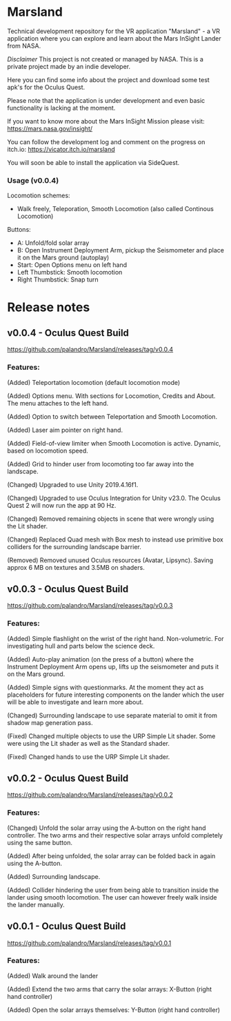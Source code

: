 # Marsland
Technical development repository for the VR application "Marsland" - a VR application where you can explore and learn about the Mars InSight Lander from NASA.

<i>Disclaimer</i>
This project is not created or managed by NASA. This is a private project made by an indie developer.

Here you can find some info about the project and download some test apk's for the Oculus Quest.

Please note that the application is under development and even basic functionality is lacking at the moment. 

If you want to know more about the Mars InSight Mission please visit:
https://mars.nasa.gov/insight/

You can follow the development log and comment on the progress on itch.io:
https://vicator.itch.io/marsland

You will soon be able to install the application via SideQuest.


### Usage (v0.0.4)
Locomotion schemes:
 - Walk freely, Teleporation, Smooth Locomotion (also called Continous Locomotion)
 
Buttons:
 - A: Unfold/fold solar array
 - B: Open Instrument Deployment Arm, pickup the Seismometer and place it on the Mars ground (autoplay)
 - Start: Open Options menu on left hand
 - Left Thumbstick: Smooth locomotion
 - Right Thumbstick: Snap turn


# Release notes

## v0.0.4 - Oculus Quest Build
https://github.com/palandro/Marsland/releases/tag/v0.0.4
### Features:
(Added) Teleportation locomotion (default locomotion mode)

(Added) Options menu. With sections for Locomotion, Credits and About. The menu attaches to the left hand.

(Added) Option to switch between Teleportation and Smooth Locomotion.

(Added) Laser aim pointer on right hand.

(Added) Field-of-view limiter when Smooth Locomotion is active. Dynamic, based on locomotion speed.

(Added) Grid to hinder user from locomoting too far away into the landscape.

(Changed) Upgraded to use Unity 2019.4.16f1.

(Changed) Upgraded to use Oculus Integration for Unity v23.0. The Oculus Quest 2 will now run the app at 90 Hz.

(Changed) Removed remaining objects in scene that were wrongly using the Lit shader.

(Changed) Replaced Quad mesh with Box mesh to instead use primitive box colliders for the surrounding landscape barrier.

(Removed) Removed unused Oculus resources (Avatar, Lipsync). Saving approx 6 MB on textures and 3.5MB on shaders.


## v0.0.3 - Oculus Quest Build
https://github.com/palandro/Marsland/releases/tag/v0.0.3
### Features:
(Added) Simple flashlight on the wrist of the right hand. Non-volumetric. For investigating hull and parts below the science deck.

(Added) Auto-play animation (on the press of a button) where the Instrument Deployment Arm opens up, lifts up the seismometer and puts it on the Mars ground.

(Added) Simple signs with questionmarks. At the moment they act as placeholders for future interesting components on the lander which the user will be able to investigate and learn more about.

(Changed) Surrounding landscape to use separate material to omit it from shadow map generation pass.

(Fixed) Changed multiple objects to use the URP Simple Lit shader. Some were using the Lit shader as well as the Standard shader.

(Fixed) Changed hands to use the URP Simple Lit shader.


## v0.0.2 - Oculus Quest Build
https://github.com/palandro/Marsland/releases/tag/v0.0.2
### Features:
(Changed) Unfold the solar array using the A-button on the right hand controller. The two arms and their respective solar arrays unfold completely using the same button.

(Added) After being unfolded, the solar array can be folded back in again using the A-button.

(Added) Surrounding landscape.

(Added) Collider hindering the user from being able to transition inside the lander using smooth locomotion. The user can however freely walk inside the lander manually.


## v0.0.1 - Oculus Quest Build
https://github.com/palandro/Marsland/releases/tag/v0.0.1
### Features:
(Added) Walk around the lander

(Added) Extend the two arms that carry the solar arrays: X-Button (right hand controller)

(Added) Open the solar arrays themselves: Y-Button (right hand controller)


